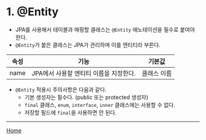 # 1. @Entity

- JPA를 사용해서 테이블과 매핑할 클래스는 `@Entity` 애노테이션을 필수로 붙여야 한다.
- `@Entity`가 붙은 클래스는 JPA가 관리하며 이를 엔티티라 부른다.

| 속성  | 기능                           | 기본값     |
|------|------------------------------|----------|
| name | JPA에서 사용할 엔티티 이름을 지정한다. | 클래스 이름 |

- `@Entity` 적용시 주의사항은 다음과 같다.
    - 기본 생성자는 필수다. (public 또는 protected 생성자)
    - `final` 클래스, `enum`, `interface`, `inner` 클래스에는 사용할 수 없다.
    - 저장할 필드에 `final`을 사용하면 안 된다.

-----
[Home](./index.md)
